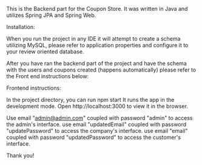 This is the Backend part for the Coupon Store.
It was written in Java and utilizes Spring JPA and Spring Web.

Installation:

When you run the project in any IDE it will attempt to create a schema utilizing MySQL, please refer to application properties and configure it to your review oriented database.

After you have ran the backend part of the project and have the schema with the users and coupons created (happens automatically) please refer to the Front end instructions below:


Frontend instructions:

In the project directory, you can run npm start
It runs the app in the development mode.
Open http://localhost:3000 to view it in the browser.

Use email "admin@admin.com" coupled with password "admin" to access the admin's interface.
use email "updatedEmail" coupled with password "updatePassword" to access the company's interface.
use email "email" coupled with password "updatedPassword" to access the customer's interface.

Thank you!




